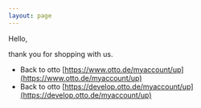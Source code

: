```yaml
---
layout: page
---
```

Hello,

thank you for shopping with us.

- Back to otto [https://www.otto.de/myaccount/up](https://www.otto.de/myaccount/up)
- Back to otto [https://develop.otto.de/myaccount/up](https://develop.otto.de/myaccount/up)
